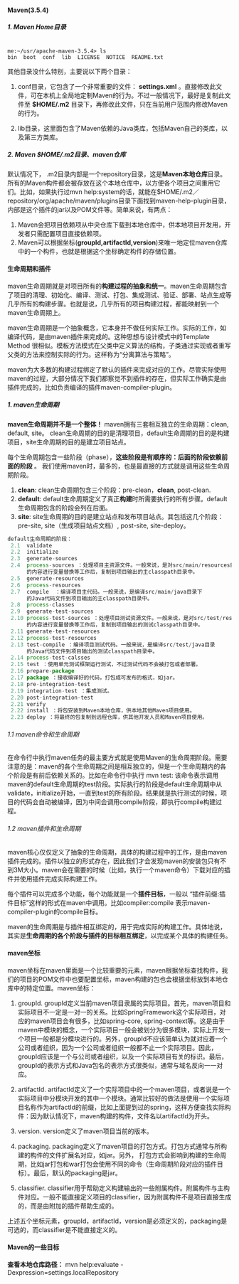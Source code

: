 #### Maven(3.5.4)
##### 1. Maven Home目录
```javasript

me:~/usr/apache-maven-3.5.4> ls
bin  boot  conf  lib  LICENSE  NOTICE  README.txt

```
其他目录没什么特别，主要说以下两个目录：
1. conf目录，它包含了一个非常重要的文件： **settings.xml** 。直接修改此文件，可在本机上全局地定制Maven的行为。不过一般情况下，最好是复制此文件至 **$HOME/.m2** 目录下，再修改此文件，只在当前用户范围内修改Maven的行为。

2. lib目录，这里面包含了Maven依赖的Java类库，包括Maven自己的类库，以及第三方类库。

##### 2. Maven $HOME/.m2目录、maven仓库
默认情况下， .m2目录内部是一个repository目录，这是**Maven本地仓库**目录。所有的Maven构件都会被存放在这个本地仓库中，以方便各个项目之间重用它们。比如，如果执行过mvn help:system的话，就能在$HOME/.m2／repository/org/apache/maven/plugins目录下面找到maven-help-plugin目录，内部是这个插件的jar以及POM文件等。简单来说，有两点：
1. Maven会把项目依赖项从中央仓库下载到本地仓库中，供本地项目开发用，开发者只需配置项目直接依赖项。
2. Maven可以根据坐标(**groupId,artifactId,version**)来唯一地定位maven仓库中的一个构件，也就是根据这个坐标确定构件的存储位置。

#### 生命周期和插件
maven生命周期就是对项目所有的**构建过程的抽象和统一**。maven生命周期包含了项目的清理、初始化、编译、测试、打包、集成测试、验证、部署、站点生成等几乎所有的构建步骤。也就是说，几乎所有的项目构建过程，都能映射到一个maven生命周期上。

maven生命周期是一个抽象概念，它本身并不做任何实际工作。实际的工作，如编译代码，是由maven插件来完成的。这种思想与设计模式中的Template Method 很相似。模板方法模式在父类中定义算法的结构，子类通过实现或者重写父类的方法来控制实际的行为。这样称为“分离算法与策略”。

maven为大多数的构建过程绑定了默认的插件来完成对应的工作。尽管实际使用maven的过程，大部分情况下我们都察觉不到插件的存在，但实际工作确实是由插件完成的，比如负责编译的插件maven-compiler-plugin。

##### 1. maven生命周期
**maven生命周期并不是一个整体！** maven拥有三套相互独立的生命周期：clean, default, site。 clean生命周期的目的是清理项目，default生命周期的目的是构建项目，site生命周期的目的是建立项目站点。

每个生命周期包含一些阶段（phase），**这些阶段是有顺序的：后面的阶段依赖前面的阶段** 。 我们使用maven时，最多的，也是最直接的方式就是调用这些生命周期阶段。
1. **clean**: clean生命周期包含三个阶段：pre-clean，**clean**, post-clean.
2. **default**: default生命周期定义了真正**构建**时所需要执行的所有步骤。default生命周期包含的阶段会列在后面。
3. **site**: site生命周期的目的是建立站点和发布项目站点。其包括这几个阶段：pre-site, site（生成项目站点文档）, post-site, site-deploy。
```javascript
default生命周期的阶段：
 2.1  validate
 2.2  initialize
 2.3  generate-sources
 2.4  process-sources ：处理项目主资源文件。一般来说，是对src/main/resources目录
      的内容进行变量替换等工作后，复制到项目输出的主classpath目录中。
 2.5  generate-resources
 2.6  process-resources
 2.7  compile  ：编译项目主代码。一般来说，是编译src/main/java目录下
      的Java代码文件到项目输出的主classpath目录中。
 2.8  process-classes
 2.9  generate-test-sources
 2.10 process-test-sources ：处理项目测试资源文件。一般来说，是对src/test/resources目录
      的内容进行变量替换等工作后，复制到项目输出的测试classpath目录中。
 2.11 generate-test-resources
 2.12 process-test-resources
 2.13 test-compile ：编译项目测试代码。一般来说，是编译src/test/java目录
      的Java代码文件到项目输出的测试classpath目录中。
 2.14 process-test-calsses
 2.15 test ：使用单元测试框架运行测试，不过测试代码不会被打包或者部署。
 2.16 prepare-package
 2.17 package ：接收编译好的代码，打包成可发布的格式，如jar。
 2.18 pre-integration-test
 2.19 integration-test ：集成测试。
 2.20 post-integration-test
 2.21 verify
 2.22 install ：将包安装到Maven本地仓库，供本地其他Maven项目使用。
 2.23 deploy ：将最终的包复制到远程仓库，供其他开发人员和Maven项目使用。
```

###### 1.1 maven命令和生命周期
在命令行中执行maven任务的最主要方式就是使用Maven的生命周期阶段。需要注意的是：maven的各个生命周期之间是相互独立的，但是一个生命周期内的各个阶段是有前后依赖关系的。比如在命令行中执行 mvn test: 该命令表示调用maven的default生命周期的test阶段。实际执行的阶段是default生命周期中从validate，initialize开始，一直到test的所有阶段。结果就是执行测试的时候，项目的代码会自动被编译，因为中间会调用compile阶段，即执行compile构建过程。

###### 1.2 maven插件和生命周期
maven核心仅仅定义了抽象的生命周期，具体的构建过程中的工作，是由maven插件完成的。插件以独立的形式存在，因此我们才会发现maven的安装包只有不到3M大小。maven会在需要的时候（比如，执行一个maven命令）下载对应的插件并使用插件完成实际构建工作。

每个插件可以完成多个功能，每个功能就是一个**插件目标**，一般以 “插件前缀:插件目标”这样的形式在maven中调用。比如compiler:compile 表示maven-compiler-plugin的compile目标。

maven的生命周期是与插件相互绑定的，用于完成实际的构建工作。具体地说，其实是**生命周期的各个阶段与插件的目标相互绑定**，以完成某个具体的构建任务。


#### maven坐标
maven坐标在maven里面是一个比较重要的元素，maven根据坐标查找构件，我们的项目的POM文件中也要配置坐标，maven构建的包也会根据坐标放到本地仓库中的特定位置。maven坐标：
1. groupId. groupId定义当前maven项目隶属的实际项目。首先，maven项目和实际项目不一定是一对一的关系。比如SpringFramework这个实际项目，对应的maven项目会有很多，比如spring-core, spring-context等。这是由于maven中模块的概念，一个实际项目一般会被划分为很多模块，实际上开发一个项目一般都是分模块进行的。另外，groupId不应该简单认为就对应着一个公司或者组织，因为一个公司或者组织一般都不止一个实际项目。因此，groupId应该是一个与公司或者组织，以及一个实际项目有关的标识。最后，groupId的表示方式和Java包名的表示方式很类似，通常与域名反向一一对应。

2. artifactId. artifactId定义了一个实际项目中的一个maven项目，或者说是一个实际项目中分模块开发的其中一个模块。通常比较好的做法是使用一个实际项目名称作为artifactId的前缀，比如上面提到过的spring，这样方便查找实际构件：因为默认情况下，maven构建的构件，文件名以artifactId为开头。

3. version. version定义了maven项目当前的版本。

4. packaging. packaging定义了maven项目的打包方式。打包方式通常与所构建的构件的文件扩展名对应，如jar。另外， 打包方式会影响到构建的生命周期，比如jar打包和war打包会使用不同的命令（生命周期阶段对应的插件目标）。最后，默认的packaging是jar。

5. classifier. classifier用于帮助定义构建输出的一些附属构件。附属构件与主构件对应。一般不能直接定义项目的classifier，因为附属构件不是项目直接生成的，而是由附加的插件帮助生成的。

上述五个坐标元素，groupId，artifactId，version是必须定义的，packaging是可选的，而classifier是不能直接定义的。



#### Maven的一些目标
**查看本地仓库路径：** mvn help:evaluate -Dexpression=settings.localRepository